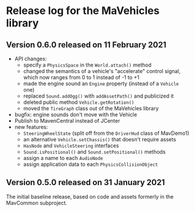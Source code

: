 # Release log for the MaVehicles library

## Version 0.6.0 released on 11 February 2021

+ API changes:
  + specify a `PhysicsSpace` in the `World.attach()` method
  + changed the semantics of a vehicle's "accelerate" control signal,
     which now ranges from 0 to 1 instead of -1 to +1
  + made the engine sound an `Engine` property (instead of a `Vehicle` one)
  + replaced `Sound.addOgg()` with `addAssetPath()` and publicized it
  + deleted public method `Vehicle.getRotation()`
  + moved the `TireGraph` class out of the MaVehicles library
+ bugfix: engine sounds don't move with the Vehicle
+ Publish to MavenCentral instead of JCenter
+ new features:
  + `SteeringWheelState` (split off from the `DriverHud` class of MavDemo1)
  + an alternative `Vehicle.setChassis()` that doesn't require assets
  + `HasNode` and `VehicleSteering` interfaces
  + `Sound.isPositional()` and `Sound.setPositional()` methods
  + assign a name to each `AudioNode`
  + assign application data to each `PhysicsCollisionObject`

## Version 0.5.0 released on 31 January 2021

The initial baseline release,
based on code and assets formerly in the MavCommon subproject.